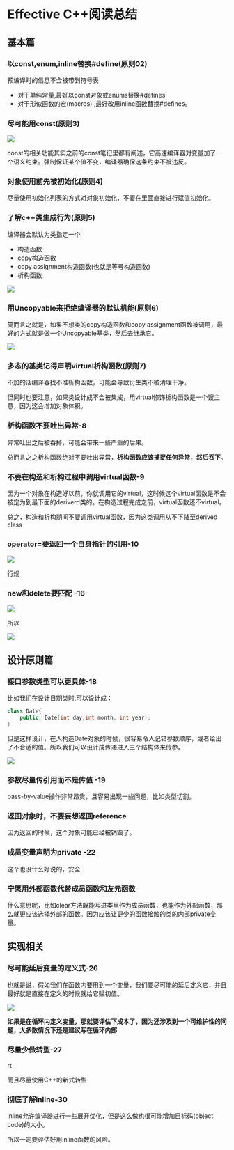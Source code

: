 # Effective C++阅读总结

## 基本篇

### 以const,enum,inline替换#define(原则02)
预编译时的信息不会被带到符号表

 - 对于单纯常量,最好以const对象或enums替换#defines.
 - 对于形似函数的宏(macros) ,最好改用inline函数替换#defines。

### 尽可能用const(原则3)

![](image/eff0.png)

const的相关功能其实之前的const笔记里都有阐述，它高速编译器对变量加了一个语义约束。强制保证某个值不变，编译器确保这条约束不被违反。

### 对象使用前先被初始化(原则4)
尽量使用初始化列表的方式对对象初始化，不要在里面直接进行赋值初始化。

### 了解c++类生成行为(原则5)
编译器会默认为类指定一个 

 - 构造函数
 - copy构造函数
 - copy assignment构造函数(也就是等号构造函数)
 - 析构函数

![](image/eff2.png)

### 用Uncopyable来拒绝编译器的默认机能(原则6)
简而言之就是，如果不想类的copy构造函数和copy assignment函数被调用，最好的方式就是做一个Uncopyable基类，然后去继承它。

![](image/eff3.png)

### 多态的基类记得声明virtual析构函数(原则7)
不加的话编译器找不准析构函数，可能会导致衍生类不被清理干净。

但同时也要注意，如果类设计成不会被集成，用virtual修饰析构函数是一个馊主意，因为这会增加对象体积。

### 析构函数不要吐出异常-8
异常吐出之后被吞掉，可能会带来一些严重的后果。

总而言之之析构函数绝对不要吐出异常，**析构函数应该捕捉任何异常，然后吞下**。

### 不要在构造和析构过程中调用virtual函数-9
因为一个对象在构造好以前，你就调用它的virtual，这时候这个virtual函数是不会被定为到最下面的deriverd类的。在构造过程完成之前，virtual函数还不virtual。

总之，构造和析构期间不要调用virtual函数，因为这类调用从不下降至derived class

### operator=要返回一个自身指针的引用-10

![](image/eff4.png)

行规

### new和delete要匹配 -16
![](image/eff5.png)


所以

![](image/eff6.png)

## 设计原则篇

### 接口参数类型可以更具体-18
比如我们在设计日期类时,可以设计成：

``` c++
class Date{
    public: Date(int day,int month, int year);
}
```

但是这样设计，在人构造Date对象的时候，很容易令人记错参数顺序，或者给出了不合适的值。所以我们可以设计成传递进入三个结构体来传参。

![](image/eff7.png)

### 参数尽量传引用而不是传值 -19
pass-by-value操作非常昂贵，且容易出现一些问题，比如类型切割。

### 返回对象时，不要妄想返回reference

因为返回的时候，这个对象可能已经被销毁了。

### 成员变量声明为private -22
这个也没什么好说的，安全

### 宁愿用外部函数代替成员函数和友元函数
什么意思呢，比如clear方法既能写进类里作为成员函数，也能作为外部函数，那么就更应该选择外部的函数。因为应该让更少的函数接触的类的内部private变量。

## 实现相关

### 尽可能延后变量的定义式-26
也就是说，假如我们在函数内要用到一个变量，我们要尽可能的延后定义它，并且最好就是直接在定义的时候就给它赋初值。

![](image/eff8.png)

**如果是在循环内定义变量，那就要评估下成本了，因为还涉及到一个可维护性的问题，大多数情况下还是建议写在循环内部**

### 尽量少做转型-27
rt

而且尽量使用C++的新式转型

### 彻底了解inline-30
inline允许编译器进行一些展开优化，但是这么做也很可能增加目标码(object code)的大小。

所以一定要评估好用inline函数的风险。